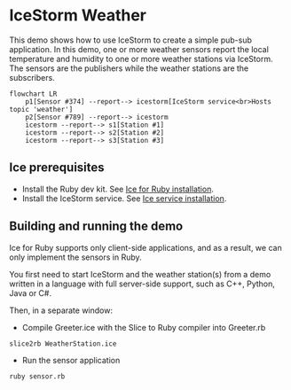 # IceStorm Weather

This demo shows how to use IceStorm to create a simple pub-sub application. In this demo, one or more weather sensors
report the local temperature and humidity to one or more weather stations via IceStorm. The sensors are the publishers
while the weather stations are the subscribers.

```mermaid
flowchart LR
    p1[Sensor #374] --report--> icestorm[IceStorm service<br>Hosts topic 'weather']
    p2[Sensor #789] --report--> icestorm
    icestorm --report--> s1[Station #1]
    icestorm --report--> s2[Station #2]
    icestorm --report--> s3[Station #3]
```

## Ice prerequisites

- Install the Ruby dev kit. See [Ice for Ruby installation].
- Install the IceStorm service. See [Ice service installation].

## Building and running the demo

Ice for Ruby supports only client-side applications, and as a result, we can only implement the sensors in Ruby.

You first need to start IceStorm and the weather station(s) from a demo written in a language with full server-side
support, such as C++, Python, Java or C#.

Then, in a separate window:

- Compile Greeter.ice with the Slice to Ruby compiler into Greeter.rb

```shell
slice2rb WeatherStation.ice
```

- Run the sensor application

```shell
ruby sensor.rb
```

[Ice for Ruby installation]: https://github.com/zeroc-ice/ice/blob/main/NIGHTLY.md#ice-for-ruby
[Ice service installation]: https://github.com/zeroc-ice/ice/blob/main/NIGHTLY.md#ice-services
